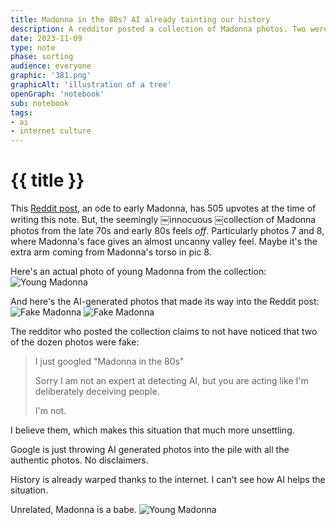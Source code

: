 ```yaml
---
title: Madonna in the 80s? AI already tainting our history
description: A redditor posted a collection of Madonna photos. Two were AI generated.
date: 2023-11-09
type: note
phase: sorting
audience: everyone
graphic: '381.png'
graphicAlt: 'illustration of a tree'
openGraph: 'notebook'
sub: notebook
tags:
- ai
- internet culture
---
```

# {{ title }}

This [Reddit post](https://www.reddit.com/r/nostalgia/s/FSydExW52w), an ode to early Madonna, has 505 upvotes at the time of writing this note. But, the seemingly ￼innocuous ￼collection of Madonna photos from the late 70s and early 80s feels *off*. Particularly photos 7 and 8, where Madonna's face gives an almost uncanny valley feel. Maybe it's the extra arm coming from Madonna's torso in pic 8. 

Here's an actual photo of young Madonna from the collection:
![Young Madonna](https://fromjason.xyz/img/image_post-IMG_2393.jpeg)

And here's the AI-generated photos that made its way into the Reddit post:
![Fake Madonna](https://fromjason.xyz/img/image_post-IMG_2392.jpeg)
![Fake Madonna](https://fromjason.xyz/img/image_post-IMG_2395.jpeg)

The redditor who posted the collection claims to not have noticed that two of the dozen photos were fake:

> I just googled "Madonna in the 80s"
> 
> Sorry I am not an expert at detecting AI, but you are acting like I'm deliberately deceiving people.
> 
> I'm not.

I believe them, which makes this situation that much more unsettling. 

Google is just throwing AI generated photos into the pile with all the authentic photos. No disclaimers. 

History is already warped thanks to the internet. I can't see how AI helps the situation. 

Unrelated, Madonna is a babe. 
![Young Madonna](https://fromjason.xyz/img/image_post-IMG_2394.jpeg)